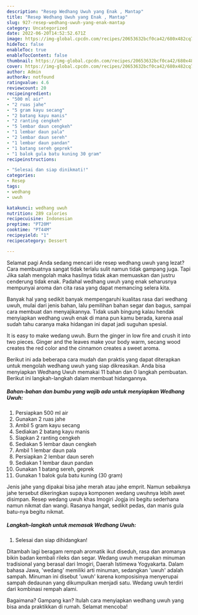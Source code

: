 ```yaml
---
description: "Resep Wedhang Uwuh yang Enak , Mantap"
title: "Resep Wedhang Uwuh yang Enak , Mantap"
slug: 927-resep-wedhang-uwuh-yang-enak-mantap
category: Uncategorized
date: 2022-06-20T14:52:52.671Z
image: https://img-global.cpcdn.com/recipes/20653632bcf0ca42/680x482cq70/wedhang-uwuh-foto-resep-utama.jpg
hideToc: false
enableToc: true
enableTocContent: false
thumbnail: https://img-global.cpcdn.com/recipes/20653632bcf0ca42/680x482cq70/wedhang-uwuh-foto-resep-utama.jpg
cover: https://img-global.cpcdn.com/recipes/20653632bcf0ca42/680x482cq70/wedhang-uwuh-foto-resep-utama.jpg
author: Admin
authorAv: notfound
ratingvalue: 4.6
reviewcount: 20
recipeingredient:
- "500 ml air"
- "2 ruas jahe"
- "5 gram kayu secang"
- "2 batang kayu manis"
- "2 ranting cengkeh"
- "5 lembar daun cengkeh"
- "1 lembar daun pala"
- "2 lembar daun sereh"
- "1 lembar daun pandan"
- "1 batang sereh geprek"
- "1 balok gula batu kuning 30 gram"
recipeinstructions:

- "Selesai dan siap dinikmati!"
categories:
- Resep
tags:
- wedhang
- uwuh

katakunci: wedhang uwuh 
nutrition: 289 calories
recipecuisine: Indonesian
preptime: "PT20M"
cooktime: "PT44M"
recipeyield: "1"
recipecategory: Dessert

---
```



Selamat pagi Anda sedang mencari ide resep wedhang uwuh yang lezat? Cara membuatnya sangat tidak terlalu sulit namun tidak gampang juga. Tapi Jika salah mengolah maka hasilnya tidak akan memuaskan dan justru cenderung tidak enak. Padahal wedhang uwuh yang enak seharusnya mempunyai aroma dan cita rasa yang dapat memancing selera kita.


Banyak hal yang sedikit banyak mempengaruhi kualitas rasa dari wedhang uwuh, mulai dari jenis bahan, lalu pemilihan bahan segar dan bagus, sampai cara membuat dan menyajikannya. Tidak usah bingung kalau hendak menyiapkan wedhang uwuh enak di mana pun kamu berada, karena asal sudah tahu caranya maka hidangan ini dapat jadi suguhan spesial.

It is easy to make wedang uwuh. Burn the ginger in low fire and crush it into two pieces. Ginger and the leaves make your body warm, secang wood creates the red color and the cinnamon creates a sweet aroma.


Berikut ini ada beberapa cara mudah dan praktis yang dapat diterapkan untuk mengolah wedhang uwuh yang siap dikreasikan. Anda bisa menyiapkan Wedhang Uwuh memakai 11 bahan dan 0 langkah pembuatan. Berikut ini langkah-langkah dalam membuat hidangannya.

<!--inarticleads1-->

##### Bahan-bahan dan bumbu yang wajib ada untuk menyiapkan Wedhang Uwuh:

1. Persiapkan 500 ml air
1. Gunakan 2 ruas jahe
1. Ambil 5 gram kayu secang
1. Sediakan 2 batang kayu manis
1. Siapkan 2 ranting cengkeh
1. Sediakan 5 lembar daun cengkeh
1. Ambil 1 lembar daun pala
1. Persiapkan 2 lembar daun sereh
1. Sediakan 1 lembar daun pandan
1. Gunakan 1 batang sereh, geprek
1. Gunakan 1 balok gula batu kuning (30 gram)


Jenis jahe yang dipakai bisa jahe merah atau jahe emprit. Namun sebaiknya jahe tersebut dikeringkan supaya komponen wedang uwuhnya lebih awet disimpan. Resep wedang uwuh khas Imogiri Jogja ini begitu sederhana namun nikmat dan wangi. Rasanya hangat, sedikit pedas, dan manis gula batu-nya begitu nikmat. 

<!--inarticleads2-->

##### Langkah-langkah untuk memasak Wedhang Uwuh:


1. Selesai dan siap dihidangkan!

Ditambah lagi beragam rempah aromatik ikut diseduh, rasa dan aromanya bikin badan kembali rileks dan segar. Wedang uwuh merupakan minuman tradisional yang berasal dari Imogiri, Daerah Istimewa Yogyakarta. Dalam bahasa Jawa, &#39;wedang&#39; memiliki arti minuman, sedangkan &#39;uwuh&#39; adalah sampah. Minuman ini disebut &#39;uwuh&#39; karena komposisinya menyerupai sampah dedaunan yang dikumpulkan menjadi satu. Wedang uwuh terdiri dari kombinasi rempah alami. 

Bagaimana? Gampang kan? Itulah cara menyiapkan wedhang uwuh yang bisa anda praktikkan di rumah. Selamat mencoba!
